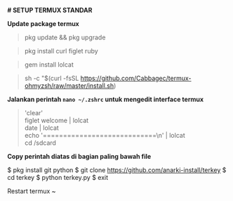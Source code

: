 **# SETUP TERMUX STANDAR**

**Update package termux**

> pkg update && pkg upgrade       

> pkg install curl figlet ruby                     

> gem install lolcat                              

> sh -c "$(curl -fsSL https://github.com/Cabbagec/termux-ohmyzsh/raw/master/install.sh)   


**Jalankan perintah `nano ~/.zshrc` untuk mengedit interface termux**

> 'clear'                                           
> figlet welcome | lolcat                               
> date | lolcat                                 
> echo '============================\n' | lolcat            
> cd /sdcard                        

**Copy perintah diatas di bagian paling bawah file**

$ pkg install git python
$ git clone https://github.com/anarki-install/terkey
$ cd terkey
$ python terkey.py
$ exit

Restart termux ~

